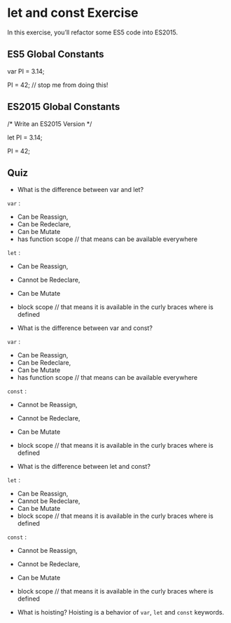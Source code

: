 # let and const Exercise

In this exercise, you’ll refactor some ES5 code into ES2015.

## ES5 Global Constants

var PI = 3.14;

PI = 42; // stop me from doing this!

## ES2015 Global Constants

/* Write an ES2015 Version */

let PI = 3.14;

PI = 42;

## Quiz

- What is the difference between var and let?

`var` :
  - Can be Reassign,
  - Can be Redeclare,
  - Can be Mutate
  -	has function scope // that means can be available everywhere
  	
`let` :
  - Can be Reassign,
  - Cannot be Redeclare,
  - Can be Mutate
  -	block scope // that means it is available in the curly braces where is defined

- What is the difference between var and const?

`var` :
  - Can be Reassign,
  - Can be Redeclare,
  - Can be Mutate
  -	has function scope // that means can be available everywhere	

`const` :
  - Cannot be Reassign,
  - Cannot be Redeclare,
  - Can be Mutate
  -	block scope // that means it is available in the curly braces where is defined

- What is the difference between let and const?

`let` :
  - Can be Reassign,
  - Cannot be Redeclare,
  - Can be Mutate
  -	block scope // that means it is available in the curly braces where is defined

`const` :
  - Cannot be Reassign,
  - Cannot be Redeclare,
  - Can be Mutate
  -	block scope // that means it is available in the curly braces where is defined

- What is hoisting?
 Hoisting is a behavior of `var`, `let` and `const` keywords.
